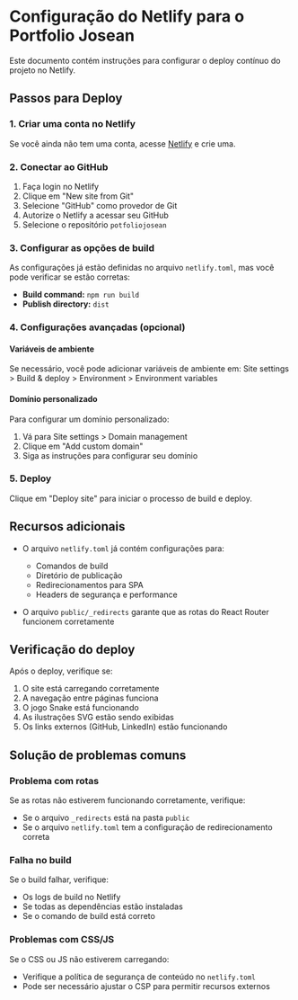 # Configuração do Netlify para o Portfolio Josean

Este documento contém instruções para configurar o deploy contínuo do projeto no Netlify.

## Passos para Deploy

### 1. Criar uma conta no Netlify

Se você ainda não tem uma conta, acesse [Netlify](https://www.netlify.com/) e crie uma.

### 2. Conectar ao GitHub

1. Faça login no Netlify
2. Clique em "New site from Git"
3. Selecione "GitHub" como provedor de Git
4. Autorize o Netlify a acessar seu GitHub
5. Selecione o repositório `potfoliojosean`

### 3. Configurar as opções de build

As configurações já estão definidas no arquivo `netlify.toml`, mas você pode verificar se estão corretas:

- **Build command:** `npm run build`
- **Publish directory:** `dist`

### 4. Configurações avançadas (opcional)

#### Variáveis de ambiente

Se necessário, você pode adicionar variáveis de ambiente em:
Site settings > Build & deploy > Environment > Environment variables

#### Domínio personalizado

Para configurar um domínio personalizado:
1. Vá para Site settings > Domain management
2. Clique em "Add custom domain"
3. Siga as instruções para configurar seu domínio

### 5. Deploy

Clique em "Deploy site" para iniciar o processo de build e deploy.

## Recursos adicionais

- O arquivo `netlify.toml` já contém configurações para:
  - Comandos de build
  - Diretório de publicação
  - Redirecionamentos para SPA
  - Headers de segurança e performance

- O arquivo `public/_redirects` garante que as rotas do React Router funcionem corretamente

## Verificação do deploy

Após o deploy, verifique se:

1. O site está carregando corretamente
2. A navegação entre páginas funciona
3. O jogo Snake está funcionando
4. As ilustrações SVG estão sendo exibidas
5. Os links externos (GitHub, LinkedIn) estão funcionando

## Solução de problemas comuns

### Problema com rotas

Se as rotas não estiverem funcionando corretamente, verifique:
- Se o arquivo `_redirects` está na pasta `public`
- Se o arquivo `netlify.toml` tem a configuração de redirecionamento correta

### Falha no build

Se o build falhar, verifique:
- Os logs de build no Netlify
- Se todas as dependências estão instaladas
- Se o comando de build está correto

### Problemas com CSS/JS

Se o CSS ou JS não estiverem carregando:
- Verifique a política de segurança de conteúdo no `netlify.toml`
- Pode ser necessário ajustar o CSP para permitir recursos externos

